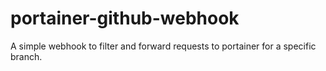 # portainer-github-webhook

A simple webhook to filter and forward requests to portainer for a specific branch.
